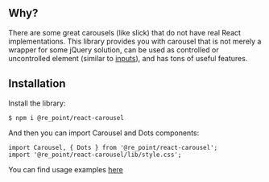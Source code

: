 ## Why?

There are some great carousels (like slick) that do not have real React implementations. This library provides you with carousel that is not merely a wrapper for some jQuery solution, can be used as controlled or uncontrolled element (similar to [inputs](https://reactjs.org/docs/uncontrolled-components.html)), and has tons of useful features.

## Installation

Install the library:

```
$ npm i @re_point/react-carousel
```

And then you can import Carousel and Dots components:

```
import Carousel, { Dots } from '@re_point/react-carousel';
import '@re_point/react-carousel/lib/style.css';
```

You can find usage examples [here](/docs/examples/simpleUsage/)
